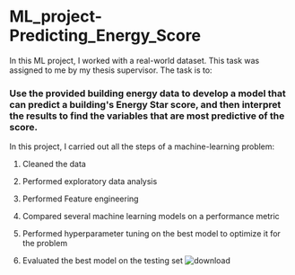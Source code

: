 # ML_project-Predicting_Energy_Score
In this ML project, I worked with a real-world dataset. This task was assigned to me by my thesis supervisor. The task is to:

### Use the provided building energy data to develop a model that can predict a building's Energy Star score, and then interpret the results to find the variables that are most predictive of the score.

In this project, I carried out all the steps of a machine-learning problem:

1. Cleaned the data

2. Performed exploratory data analysis

3. Performed Feature engineering

4. Compared several machine learning models on a performance metric

5. Performed hyperparameter tuning on the best model to optimize it for the problem

6. Evaluated the best model on the testing set
![download](https://github.com/mazed9/ML_project-Predicting_Energy_Score/assets/129746942/4503fe93-7897-44fb-8230-9be522dd18bd)
